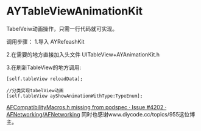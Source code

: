 # AYTableViewAnimationKit
TabelVeiw动画操作，只需一行代码就可实现。

调用步骤：
1.导入 AYRefeashKit

2.在需要的地方直接加入头文件 UITableView+AYAnimationKit.h

3.在刷新TableView的地方调用:

    [self.tableView reloadData];
	
    //分类实现tabelView动画
    [self.tableView ayShowAnimationWithType:TypeEnum];


[AFCompatibilityMacros.h missing from podspec · Issue #4202 · AFNetworking/AFNetworking](https://github.com/AFNetworking/AFNetworking/issues/4202)
同时也感谢www.diycode.cc/topics/955这位博主。

